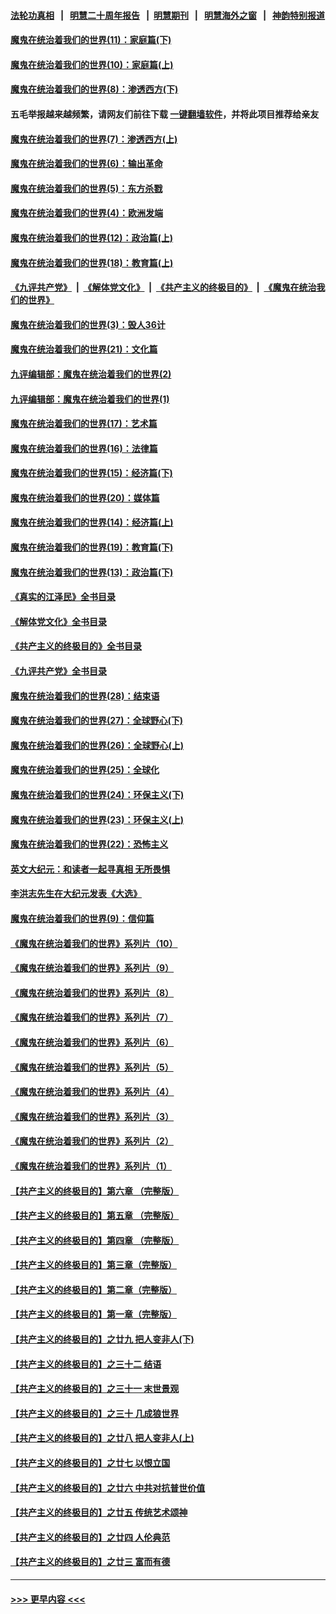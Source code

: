 #### [法轮功真相](https://github.com/gfw-breaker/truth/blob/master/README.md?t=0) &nbsp;&nbsp;|&nbsp;&nbsp; [明慧二十周年报告](https://github.com/gfw-breaker/mh-reports/blob/master/README.md?t=0) &nbsp;&nbsp;|&nbsp;&nbsp;[明慧期刊](https://github.com/gfw-breaker/mh-qikan) &nbsp;&nbsp;|&nbsp;&nbsp; [明慧海外之窗](https://github.com/gfw-breaker/mh-news/blob/master/README.md?t=0) &nbsp;&nbsp;|&nbsp;&nbsp; [神韵特别报道](https://github.com/gfw-breaker/mh-news/blob/master/shenyun.md?t=0)
#### [魔鬼在统治着我们的世界(11)：家庭篇(下)](../pages/nsc422/n10440961.md?t=12180950) 
#### [魔鬼在统治着我们的世界(10)：家庭篇(上)](../pages/nsc422/n10435448.md?t=12180950) 
#### [魔鬼在统治着我们的世界(8)：渗透西方(下)](../pages/nsc422/n10429603.md?t=12180950) 
#### 五毛举报越来越频繁，请网友们前往下载 [一键翻墙软件](https://github.com/gfw-breaker/ssr-accounts)，并将此项目推荐给亲友
#### [魔鬼在统治着我们的世界(7)：渗透西方(上)](../pages/nsc422/n10426013.md?t=12180950) 
#### [魔鬼在统治着我们的世界(6)：输出革命](../pages/nsc422/n10421536.md?t=12180950) 
#### [魔鬼在统治着我们的世界(5)：东方杀戮](../pages/nsc422/n10417707.md?t=12180950) 
#### [魔鬼在统治着我们的世界(4)：欧洲发端](../pages/nsc422/n10414890.md?t=12180950) 
#### [魔鬼在统治着我们的世界(12)：政治篇(上)](../pages/nsc422/n10444576.md?t=12180950) 
#### [魔鬼在统治着我们的世界(18)：教育篇(上)](../pages/nsc422/n10526970.md?t=12180950) 
#### [《九评共产党》](https://github.com/begood0513/9ping.md/blob/master/README.md) &nbsp;|&nbsp; [《解体党文化》](../../../../jtdwh.md/blob/master/README.md)  &nbsp;|&nbsp; [《共产主义的终极目的》](../../../../gczydzjmd.md/blob/master/README.md) &nbsp;|&nbsp; [《魔鬼在统治我们的世界》](../../../../mgztzwmdsj.md/blob/master/README.md) 
#### [魔鬼在统治着我们的世界(3)：毁人36计](../pages/nsc422/n10411583.md?t=12180950) 
#### [魔鬼在统治着我们的世界(21)：文化篇](../pages/nsc422/n10597706.md?t=12180950) 
#### [九评编辑部：魔鬼在统治着我们的世界(2)](../pages/nsc422/n10410036.md?t=12180950) 
#### [九评编辑部：魔鬼在统治着我们的世界(1)](../pages/nsc422/n10406825.md?t=12180950) 
#### [魔鬼在统治着我们的世界(17)：艺术篇](../pages/nsc422/n10499093.md?t=12180950) 
#### [魔鬼在统治着我们的世界(16)：法律篇](../pages/nsc422/n10485969.md?t=12180950) 
#### [魔鬼在统治着我们的世界(15)：经济篇(下)](../pages/nsc422/n10469975.md?t=12180950) 
#### [魔鬼在统治着我们的世界(20)：媒体篇](../pages/nsc422/n10586579.md?t=12180950) 
#### [魔鬼在统治着我们的世界(14)：经济篇(上)](../pages/nsc422/n10457370.md?t=12180950) 
#### [魔鬼在统治着我们的世界(19)：教育篇(下)](../pages/nsc422/n10564808.md?t=12180950) 
#### [魔鬼在统治着我们的世界(13)：政治篇(下)](../pages/nsc422/n10448270.md?t=12180950) 
#### [《真实的江泽民》全书目录](../pages/nsc422/n13721399.md?t=12180950) 
#### [《解体党文化》全书目录](../pages/nsc422/n13721157.md?t=12180950) 
#### [《共产主义的终极目的》全书目录](../pages/nsc422/n13721048.md?t=12180950) 
#### [《九评共产党》全书目录](../pages/nsc422/n13708085.md?t=12180950) 
#### [魔鬼在统治着我们的世界(28)：结束语](../pages/nsc422/n10936246.md?t=12180950) 
#### [魔鬼在统治着我们的世界(27)：全球野心(下)](../pages/nsc422/n10928319.md?t=12180950) 
#### [魔鬼在统治着我们的世界(26)：全球野心(上)](../pages/nsc422/n10900318.md?t=12180950) 
#### [魔鬼在统治着我们的世界(25)：全球化](../pages/nsc422/n10788205.md?t=12180950) 
#### [魔鬼在统治着我们的世界(24)：环保主义(下)](../pages/nsc422/n10695307.md?t=12180950) 
#### [魔鬼在统治着我们的世界(23)：环保主义(上)](../pages/nsc422/n10688613.md?t=12180950) 
#### [魔鬼在统治着我们的世界(22)：恐怖主义](../pages/nsc422/n10614727.md?t=12180950) 
#### [英文大纪元：和读者一起寻真相 无所畏惧](../pages/nsc422/n12542027.md?t=12180950) 
#### [李洪志先生在大纪元发表《大选》](../pages/nsc422/n12534746.md?t=12180950) 
#### [魔鬼在统治着我们的世界(9)：信仰篇](../pages/nsc422/n10432159.md?t=12180950) 
#### [《魔鬼在统治着我们的世界》系列片（10）](../pages/nsc422/n12292670.md?t=12180950) 
#### [《魔鬼在统治着我们的世界》系列片（9）](../pages/nsc422/n12290859.md?t=12180950) 
#### [《魔鬼在统治着我们的世界》系列片（8）](../pages/nsc422/n12287445.md?t=12180950) 
#### [《魔鬼在统治着我们的世界》系列片（7）](../pages/nsc422/n12283425.md?t=12180950) 
#### [《魔鬼在统治着我们的世界》系列片（6）](../pages/nsc422/n12282314.md?t=12180950) 
#### [《魔鬼在统治着我们的世界》系列片（5）](../pages/nsc422/n12281419.md?t=12180950) 
#### [《魔鬼在统治着我们的世界》系列片（4）](../pages/nsc422/n12274024.md?t=12180950) 
#### [《魔鬼在统治着我们的世界》系列片（3）](../pages/nsc422/n12271322.md?t=12180950) 
#### [《魔鬼在统治着我们的世界》系列片（2）](../pages/nsc422/n12269049.md?t=12180950) 
#### [《魔鬼在统治着我们的世界》系列片（1）](../pages/nsc422/n12267575.md?t=12180950) 
#### [【共产主义的终极目的】第六章 （完整版）](../pages/nsc422/n11428913.md?t=12180950) 
#### [【共产主义的终极目的】第五章 （完整版）](../pages/nsc422/n11428912.md?t=12180950) 
#### [【共产主义的终极目的】第四章 （完整版）](../pages/nsc422/n11428907.md?t=12180950) 
#### [【共产主义的终极目的】第三章（完整版）](../pages/nsc422/n11428848.md?t=12180950) 
#### [【共产主义的终极目的】第二章（完整版）](../pages/nsc422/n11428831.md?t=12180950) 
#### [【共产主义的终极目的】第一章（完整版）](../pages/nsc422/n11417651.md?t=12180950) 
#### [【共产主义的终极目的】之廿九 把人变非人(下)](../pages/nsc422/n11344140.md?t=12180950) 
#### [【共产主义的终极目的】之三十二 结语](../pages/nsc422/n11360535.md?t=12180950) 
#### [【共产主义的终极目的】之三十一 末世景观](../pages/nsc422/n11351129.md?t=12180950) 
#### [【共产主义的终极目的】之三十 几成狼世界](../pages/nsc422/n11348280.md?t=12180950) 
#### [【共产主义的终极目的】之廿八 把人变非人(上)](../pages/nsc422/n11340492.md?t=12180950) 
#### [【共产主义的终极目的】之廿七 以恨立国](../pages/nsc422/n11336944.md?t=12180950) 
#### [【共产主义的终极目的】之廿六 中共对抗普世价值](../pages/nsc422/n11324785.md?t=12180950) 
#### [【共产主义的终极目的】之廿五 传统艺术颂神](../pages/nsc422/n11296396.md?t=12180950) 
#### [【共产主义的终极目的】之廿四 人伦典范](../pages/nsc422/n11296397.md?t=12180950) 
#### [【共产主义的终极目的】之廿三 富而有德](../pages/nsc422/n11283598.md?t=12180950) 

----
#### [ >>> 更早内容 <<< ](../indexes/nsc422-earlier.md)
